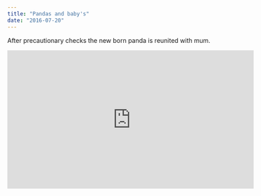 ```yaml
---
title: "Pandas and baby's"
date: "2016-07-20"
---
```


After precautionary checks the new born panda is reunited with mum.

<iframe width="560" height="315" src="https://www.youtube.com/embed/2MC-ASv4YAQ" frameborder="0" allowfullscreen></iframe>
